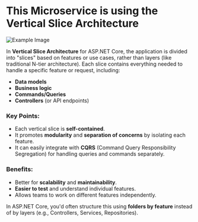 # This Microservice is using the Vertical Slice Architecture

![Example Image](https://garywoodfine.com/wp-content/uploads/2023/03/image-3.png)

In **Vertical Slice Architecture** for ASP.NET Core, the application is divided into "slices" based on features or use cases, rather than layers (like traditional N-tier architecture). Each slice contains everything needed to handle a specific feature or request, including:

- **Data models**
- **Business logic**
- **Commands/Queries**
- **Controllers** (or API endpoints)

### Key Points:
- Each vertical slice is **self-contained**.
- It promotes **modularity** and **separation of concerns** by isolating each feature.
- It can easily integrate with **CQRS** (Command Query Responsibility Segregation) for handling queries and commands separately.
  
### Benefits:
- Better for **scalability** and **maintainability**.
- **Easier to test** and understand individual features.
- Allows teams to work on different features independently. 

In ASP.NET Core, you'd often structure this using **folders by feature** instead of by layers (e.g., Controllers, Services, Repositories).